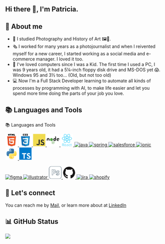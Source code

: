 ## Hi there 👋, I'm Patricia.

## 🚀 About me

* 📸 I studied Photography and History of Art 🖼️🎨.
* 🗞️ I worked for many years as a photojournalist and when I reivented myself for a new career, I started working as a social media and e-commerce manager. I loved it too.
* 💾 I've loved computers since I was a Kid. The first time I used a PC, I was 9 years old, it had a 5¼-inch floppy disk drive and MS-DOS yet 😱. Windows 95 and 3½ too... (Old, but not too old)
* 💻 Now I'm a Full Stack Developer learning to automate all kinds of processes by programming with AI, to make life easier and let you spend more time doing the parts of your job you love.

## 📚 Languages and Tools
📚 Languages and Tools

<p align="left"> 
  <a href="https://www.w3.org/html/" target="_blank" rel="noreferrer">
    <img src="https://raw.githubusercontent.com/devicons/devicon/master/icons/html5/html5-original-wordmark.svg" alt="html5" width="40" height="40"/>
  </a>  
  <a href="https://www.w3schools.com/css/" target="_blank" rel="noreferrer">
    <img src="https://raw.githubusercontent.com/devicons/devicon/master/icons/css3/css3-original-wordmark.svg" alt="css3" width="40" height="40"/>
  </a> 
  <a href="https://developer.mozilla.org/en-US/docs/Web/JavaScript" target="_blank" rel="noreferrer">
    <img src="https://raw.githubusercontent.com/devicons/devicon/master/icons/javascript/javascript-original.svg" alt="javascript" width="40" height="40"/>
  </a> 
  <a href="https://nodejs.org" target="_blank" rel="noreferrer">
    <img src="https://raw.githubusercontent.com/devicons/devicon/master/icons/nodejs/nodejs-original-wordmark.svg" alt="nodejs" width="40" height="40"/>
  </a> 
  <a href="https://reactjs.org/" target="_blank" rel="noreferrer">
    <img src="https://raw.githubusercontent.com/devicons/devicon/master/icons/react/react-original-wordmark.svg" alt="react" width="40" height="40"/>
  </a>  
  <a href="https://java.org/" target="_blank" rel="noreferrer">
    <img src="https://cdn.jsdelivr.net/gh/devicons/devicon@latest/icons/java/java-original.svg" alt="java" width="40" height="40"/>
  </a> 
  <a href="https://spring.org/" target="_blank" rel="noreferrer">
    <img src="https://cdn.jsdelivr.net/gh/devicons/devicon@latest/icons/spring/spring-original.svg" alt="spring" width="40" height="40"/>
  </a> 
  <a href="https://www.salesforce.com/" target="_blank" rel="noreferrer">
    <img src="https://www.vectorlogo.zone/logos/salesforce/salesforce-icon.svg" alt="salesforce" width="40" height="40"/>
  </a> 
  <a href="https://ionicframework.com/" target="_blank" rel="noreferrer">
    <img src="https://cdn.jsdelivr.net/gh/devicons/devicon/icons/ionic/ionic-original.svg" alt="ionic" width="40" height="40"/>
  </a> 
  <a href="https://www.python.org/" target="_blank" rel="noreferrer">
    <img src="https://raw.githubusercontent.com/devicons/devicon/master/icons/python/python-original.svg" alt="python" width="40" height="40"/>
  </a> 
  <a href="https://www.typescriptlang.org/" target="_blank" rel="noreferrer">
    <img src="https://raw.githubusercontent.com/devicons/devicon/master/icons/typescript/typescript-original.svg" alt="typescript" width="40" height="40"/>
  </a>  
  <br><br>      
  <a href="https://www.figma.com/" target="_blank" rel="noreferrer">
    <img src="https://www.vectorlogo.zone/logos/figma/figma-icon.svg" alt="figma" width="40" height="40"/>
  </a> 
  <a href="https://www.adobe.com/in/products/illustrator.html" target="_blank" rel="noreferrer">
    <img src="https://www.vectorlogo.zone/logos/adobe_illustrator/adobe_illustrator-icon.svg" alt="illustrator" width="40" height="40"/>
  </a>  
  <a href="https://www.photoshop.com/en" target="_blank" rel="noreferrer">
    <img src="https://raw.githubusercontent.com/devicons/devicon/master/icons/photoshop/photoshop-line.svg" alt="photoshop" width="40" height="40"/>
  </a> 
  <a href="https://github.com/" target="_blank" rel="noreferrer">
    <img src="https://raw.githubusercontent.com/devicons/devicon/master/icons/github/github-original.svg" alt="github" width="40" height="40"/>
  </a> 
    <a href="https://www.atlassian.com/software/jira" target="_blank" rel="noreferrer">
    <img src="https://cdn.worldvectorlogo.com/logos/jira-1.svg" alt="jira" width="40" height="40"/>
  </a> 
    <a href="https://www.shopify.com/" target="_blank" rel="noreferrer">
    <img src="https://cdn.worldvectorlogo.com/logos/shopify.svg" alt="shopify" width="40" height="40"/>
  </a>   
</p>


## 📩 Let's connect
You can reach me by [Mail](bregon@gmail.com), or learn more about at [LinkedIn](www.linkedin.com/in/patricia-fernández-bregón-a1565026) 


## 📊 GitHub Status
![](http://github-profile-summary-cards.vercel.app/api/cards/profile-details?username=PFBregon&theme=default)
